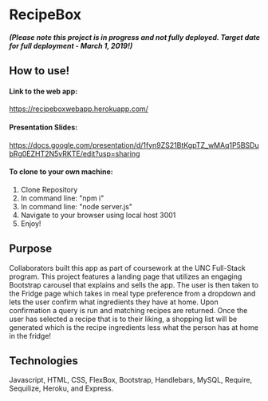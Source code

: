 # RecipeBox
##### (Please note this project is in progress and not fully deployed. Target date for full deployment - March 1, 2019!)
## How to use!
#### Link to the web app:
https://recipeboxwebapp.herokuapp.com/
#### Presentation Slides:
https://docs.google.com/presentation/d/1fyn9ZS21BtKgpTZ_wMAq1P5BSDubRg0EZHT2N5vRKTE/edit?usp=sharing

#### To clone to your own machine:
1) Clone Repository
2) In command line: "npm i"
3) In command line: "node server.js"
4) Navigate to your browser using local host 3001
5) Enjoy!

## Purpose
Collaborators built this app as part of coursework at the UNC Full-Stack program. This project features a landing page that utilizes an engaging Bootstrap carousel that explains and sells the app. The user is then taken to the Fridge page which takes in meal type preference from a dropdown and lets the user confirm what ingredients they have at home. Upon confirmation a query is run and matching recipes are returned. Once the user has selected a recipe that is to their liking, a shopping list will be generated which is the recipe ingredients less what the person has at home in the fridge!

## Technologies
Javascript, HTML, CSS, FlexBox, Bootstrap, Handlebars, MySQL, Require, Sequilize, Heroku, and Express.
